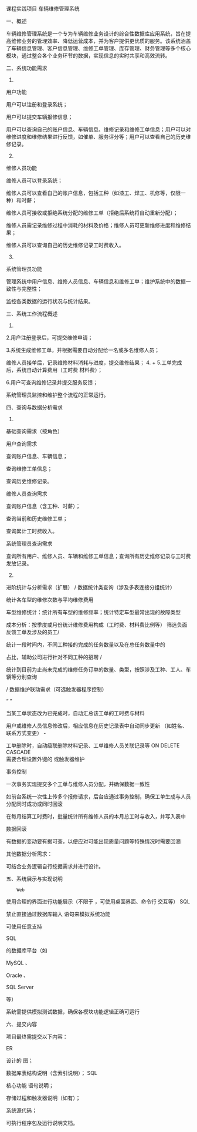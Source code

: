 课程实践项目	车辆维修管理系统



一、概述


车辆维修管理系统是一个专为车辆维修业务设计的综合性数据库应用系统，旨在提高维修业务的管理效率、降低运营成本，并为客户提供更优质的服务。该系统涵盖了车辆信息管理、客户信息管理、维修工单管理、库存管理、财务管理等多个核心模块，通过整合各个业务环节的数据，实现信息的实时共享和高效流转。


二、系统功能需求


1.
用户功能


用户可以注册和登录系统；


用户可以提交车辆报修信息；


用户可以查询自己的账户信息、车辆信息、维修记录和维修工单信息；用户可以对维修进度和维修结果进行反馈，如催单、服务评分等；用户可以查看自己的历史维修记录。


2.
维修人员功能


维修人员可以登录系统；


维修人员可以查看自己的账户信息，包括工种（如漆工、焊工、机修等，仅限一种）和时薪；


维修人员可接收或拒绝系统分配的维修工单（拒绝后系统将自动重新分配）；


维修人员需记录维修过程中消耗的材料及价格；维修人员可更新维修进度和维修结果；


维修人员可以查询自己的历史维修记录工时费收入。

3.
系统管理员功能



管理系统中用户信息、维修人员信息、车辆信息和维修工单；维护系统中的数据一致性与完整性；



监控各类数据的运行状况与统计结果。


三、系统工作流程概述


1.
2.用户注册登录后，可提交维修申请；

3.系统生成维修工单，并根据需要自动分配给一名或多名维修人员；

维修人员接单后，记录维修材料消耗与进度，提交维修结果；
4.	+
5.工单完成后，系统自动计算费用（工时费 材料费）；

6.用户可查询维修记录并提交服务反馈；

系统管理员监控和维护整个流程的正常运行。


四、查询与数据分析需求


1.
基础查询需求（按角色）

用户查询需求


查询账户信息、车辆信息；


查询维修工单信息；


查询历史维修记录。

维修人员查询需求


查询账户信息（含工种、时薪）；


查询当前和历史维修工单；


查询累计工时费收入。

系统管理员查询需求


查询所有用户、维修人员、车辆和维修工单信息；查询所有历史维修记录与工时费发放记录。


2.
进阶统计与分析需求（扩展）
/
数据统计类查询（涉及多表连接分组统计）


统计各车型的维修次数与平均维修费用


车型维修统计：统计所有车型的维修频率；统计特定车型最常出现的故障类型


成本分析：按季度或月份统计维修费用构成（工时费、材料费比例等）
筛选负面反馈工单及涉及的员工/

统计一段时间内，不同工种接的完成的任务数量以及在总任务数量中的

占比，辅助公司进行针对不同工种的招聘
/

统计到目前为止尚未完成的维修任务订单的数量、类型，按照涉及工种、工人、车辆等分别查询

/
数据维护联动需求（可选触发器程序控制）

“	”

当某工单状态改为已完成时，自动汇总该工单的工时费与材料


用户或维修人员信息修改后，相应信息在历史记录表中自动同步更新
（如姓名、联系方式变更）	-
	
工单删除时，自动级联删除材料记录、工单维修人员关联记录等
ON DELETE CASCADE	
需要合理设置外键的	或触发器维护


事务控制


一次事务实现提交多个工单与维修人员分配，并确保数据一致性


如前台系统一次性上传多个报修请求，后台应通过事务控制，确保工单生成与人员分配同时成功或同时回滚


在每月结算工时费时，批量统计所有维修人员的本月总工时与收入，并写入表中

数据回滚


有数据的变动要有据可查，以便应对可能出现质量问题等特殊情况时需要回溯

其他数据分析需求：

可结合业务逻辑自行挖掘需求并进行设计。


五、系统展示与实现说明


		Web
使用合理的界面进行功能展示（不限于	，可使用桌面界面、命令行
交互等）	SQL	
		
禁止直接通过数据库输入	语句来模拟系统功能



可使用任意支持


SQL


的数据库平台（如

MySQL
、

Oracle
、


SQL Server


等）


系统需提供模拟测试数据，确保各模块功能逻辑正确可运行


六、提交内容


项目最终需提交以下内容：

ER

设计的	图；


数据库表结构说明（含索引说明）；
SQL

核心功能	语句说明；


存储过程和触发器说明（如有）；


系统源代码；


可执行程序包及运行说明文档。